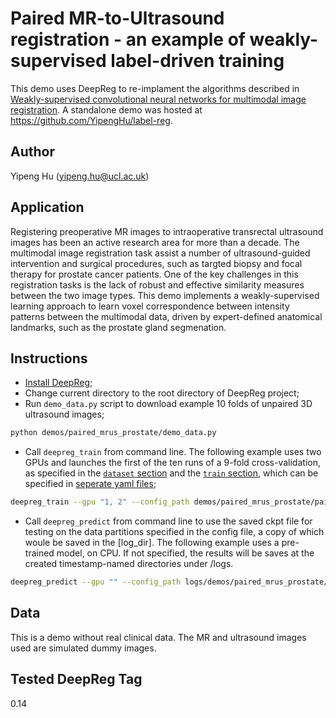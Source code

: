 # Paired MR-to-Ultrasound registration - an example of weakly-supervised label-driven training

This demo uses DeepReg to re-implament the algorithms described in
[Weakly-supervised convolutional neural networks for multimodal image registration](https://doi.org/10.1016/j.media.2018.07.002).
A standalone demo was hosted at https://github.com/YipengHu/label-reg.

## Author

Yipeng Hu (yipeng.hu@ucl.ac.uk)

## Application

Registering preoperative MR images to intraoperative transrectal ultrasound images has
been an active research area for more than a decade. The multimodal image registration
task assist a number of ultrasound-guided intervention and surgical procedures, such as
targted biopsy and focal therapy for prostate cancer patients. One of the key challenges
in this registration tasks is the lack of robust and effective similarity measures
between the two image types. This demo implements a weakly-supervised learning approach
to learn voxel correspondence between intensity patterns between the multimodal data,
driven by expert-defined anatomical landmarks, such as the prostate gland segmenation.

## Instructions

- [Install DeepReg](https://deepregnet.github.io/DeepReg/#/quick_start?id=install-the-package);
- Change current directory to the root directory of DeepReg project;
- Run `demo_data.py` script to download example 10 folds of unpaired 3D ultrasound
  images;

```bash
python demos/paired_mrus_prostate/demo_data.py
```

- Call `deepreg_train` from command line. The following example uses two GPUs and
  launches the first of the ten runs of a 9-fold cross-validation, as specified in the
  [`dataset` section](./paired_mrus_prostate_dataset0.yaml) and the
  [`train` section](./paired_mrus_prostate_train.yaml), which can be specified in
  [seperate yaml files](https://deepregnet.github.io/DeepReg/#/tutorial_experiment?id=cross-validation);

```bash
deepreg_train --gpu "1, 2" --config_path demos/paired_mrus_prostate/paired_mrus_prostate_dataset0.yaml demos/paired_mrus_prostate/paired_mrus_prostate_train.yaml --log_dir paired_mrus_prostate
```

- Call `deepreg_predict` from command line to use the saved ckpt file for testing on the
  data partitions specified in the config file, a copy of which woule be saved in the
  [log_dir]. The following example uses a pre-trained model, on CPU. If not specified,
  the results will be saves at the created timestamp-named directories under /logs.

```bash
deepreg_predict --gpu "" --config_path logs/demos/paired_mrus_prostate/config.yaml --ckpt_path logs/demos/paired_mrus_prostate/save/weights-epoch500.ckpt --mode test
```

## Data

This is a demo without real clinical data. The MR and ultrasound images used are
simulated dummy images.

## Tested DeepReg Tag

0.14
